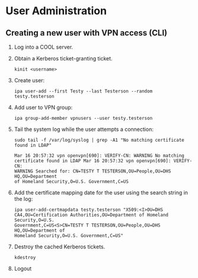 # User Administration #

## Creating a new user with VPN access (CLI) ##

1. Log into a COOL server.
1. Obtain a Kerberos ticket-granting ticket.

    `kinit <username>`

1. Create user:

    `ipa user-add --first Testy --last Testerson --random testy.testerson`

1. Add user to VPN group:

    `ipa group-add-member vpnusers --user testy.testerson`

1. Tail the system log while the user attempts a connection:

    `sudo tail -f /var/log/syslog | grep -A1 "No matching certificate found in LDAP"`

    ```console
    Mar 16 20:57:32 vpn openvpn[690]: VERIFY-CN: WARNING No matching
    certificate found in LDAP Mar 16 20:57:32 vpn openvpn[690]: VERIFY-CN:
    WARNING Searched for: CN=TESTY T TESTERSON,OU=People,OU=DHS HQ,OU=Department
    of Homeland Security,O=U.S. Government,C=US
    ```

1. Add the certificate mapping date for the user using the search string in the log:

    ```console
    ipa user-add-certmapdata testy.testerson "X509:<I>OU=DHS
    CA4,OU=Certification Authorities,OU=Department of Homeland Security,O=U.S.
    Government,C=US<S>CN=TESTY T TESTERSON,OU=People,OU=DHS HQ,OU=Department of
    Homeland Security,O=U.S. Government,C=US"
    ```

1. Destroy the cached Kerberos tickets.

    `kdestroy`

1. Logout
